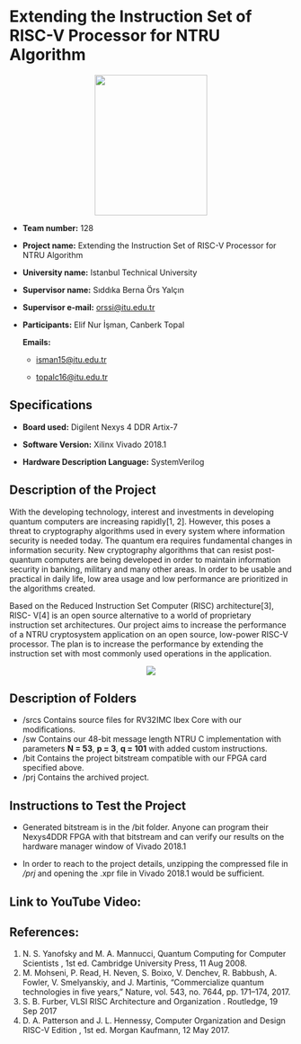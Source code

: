 # Extending the Instruction Set of RISC-V Processor for NTRU Algorithm

<p align="center">
<img src="https://www.pikpng.com/pngl/b/510-5109202_cryptography-png-secure-network-icon-clipart.png" width="200" height="250" />
</p>


 - **Team number:** 128

 - **Project name:** Extending the Instruction Set of RISC-V Processor for NTRU Algorithm

 - **University name:** Istanbul Technical University  

 - **Supervisor name:** Sıddıka Berna Örs Yalçın

 - **Supervisor e-mail:** orssi@itu.edu.tr 

 - **Participants:** Elif Nur İşman, Canberk Topal

   **Emails:** 
  
   - isman15@itu.edu.tr

   - topalc16@itu.edu.tr
 
## Specifications

 - **Board used:** Digilent Nexys 4 DDR Artix-7  

 - **Software Version:** Xilinx Vivado 2018.1 
 
 - **Hardware Description Language:** SystemVerilog

## Description of the Project

With the developing technology, interest and investments in developing
quantum computers are increasing rapidly[1, 2]. However, this poses a threat to
cryptography algorithms used in every system where information security is needed
today. The quantum era requires fundamental changes in information security. New
cryptography algorithms that can resist post-quantum computers are being developed
in order to maintain information security in banking, military and many other areas. In
order to be usable and practical in daily life, low area usage and low performance are
prioritized in the algorithms created.

Based on the Reduced Instruction Set Computer (RISC) architecture[3], RISC-
V[4] is an open source alternative to a world of proprietary instruction set
architectures. Our project aims to increase the performance of a NTRU cryptosystem
application on an open source, low-power RISC-V processor. The plan is to increase
the performance by extending the instruction set with most commonly used operations
in the application.



<p align="center">
<img src="https://i.imgur.com/4DKMCg7.png"/>
</p>
 

## Description of Folders

 - /srcs Contains source files for RV32IMC Ibex Core with our modifications.
 - /sw  Contains our 48-bit message length NTRU C implementation with parameters **N = 53**, **p = 3**,   **q = 101** with added custom instructions.
 - /bit Contains the project bitstream compatible with our FPGA card specified above. 
 - /prj Contains the archived project. 

## Instructions to Test the Project

 - Generated bitstream is in the /bit folder. Anyone can program their Nexys4DDR FPGA with that bitstream and can verify our results on the hardware manager window of Vivado 2018.1
 
 - In order to reach to the project details, unzipping the compressed file in */prj* and opening the .xpr file in Vivado 2018.1 would be sufficient. 
 

## Link to YouTube Video:

## References:

 1. N. S. Yanofsky and M. A. Mannucci, Quantum Computing for Computer Scientists , 1st ed. Cambridge University Press, 11 Aug 2008.
 2. M. Mohseni, P. Read, H. Neven, S. Boixo, V. Denchev, R. Babbush, A. Fowler, V. Smelyanskiy, and J. Martinis, “Commercialize quantum technologies in five years,” Nature, vol. 543, no. 7644, pp. 171–174, 2017.
 3. S. B. Furber, VLSI RISC Architecture and Organization . Routledge, 19 Sep 2017
 4. D. A. Patterson and J. L. Hennessy, Computer Organization and Design RISC-V Edition , 1st ed. Morgan Kaufmann, 12 May 2017.
